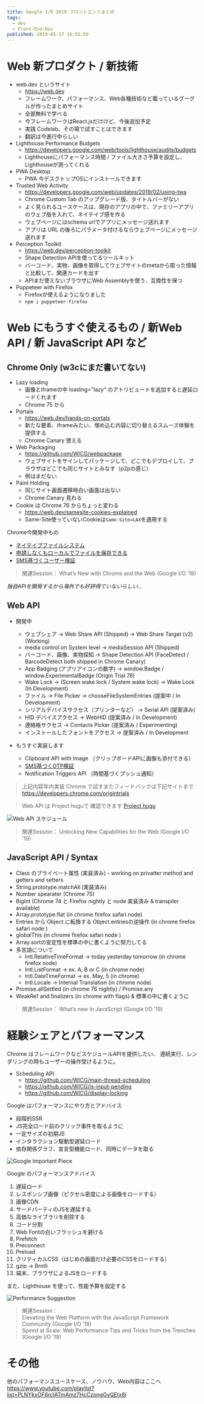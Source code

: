 ```yaml
---
title: Google I/O 2019 フロントエンドまとめ
tags:
  - dev
  - Front-End-Dev
published: 2019-05-17 16:55:59
---
```


# Web 新プロダクト / 新技術
- web.dev というサイト
  - https://web.dev
  - フレームワーク、パフォーマンス、Web各種技術など載っているグーグルが作ったまとめサイト
  - 全部無料で学べる
  - 今フレームワークはReact.jsだけけど、今後追加予定
  - 実践 Codelab、その場で試すことはできます
  - 翻訳は今進行中らしい
- Lighthouse Performance Budgets
  - https://developers.google.com/web/tools/lighthouse/audits/budgets
  - Lighthouseにパフォーマンス時間 / ファイル大きさ予算を設定し、Lighthouseが測ってくれる
- PWA Desktop
  - PWA 今デスクトップOSにインストールできます
- Trusted Web Activity
  - https://developers.google.com/web/updates/2019/02/using-twa
  - Chrome Custom Tab のアップグレード版、タイトルバーがない
  - よく見られるユースケースは、現存のアプリの中で、ファミリーアプリのウェブ版を入れて、ネイテイブ感を作る
  - ウェブページにはschema urlでアプリにメッセージ送れます
  - アプリは URL の後ろにパラメータ付けるならウェブページにメッセージ送れます
- Perception Toolkit
  - https://web.dev/perception-toolkit
  - Shape Detection APIを使ってるツールキット
  - バーコード、実物、画像を取得してウェブサイトのmetaから取った情報と比較して、関連カードを出す
  - APIまだ使えないブラウザにWeb Assemblyを使う、互換性を保つ
- Puppeteer with Firefox
  - Firefoxが使えるようになりました
  - `npm i puppeteer-firefox`

<!-- more -->

# Web にもうすぐ使えるもの / 新Web API / 新 JavaScript API など

## Chrome Only (w3cにまだ書いてない)
- Lazy loading
  - 画像とiframeの中 loading="lazy" のアトリビュートを追加すると遅延ロードくれます
  - Chrome 75 から
- Portals
  - https://web.dev/hands-on-portals
  - 新たな要素、iframeみたい、埋め込む内容に切り替えるスムーズ体験を提供する
  - Chrome Canary 使える
- Web Packaging
  - https://github.com/WICG/webpackage
  - ウェブサイトをサインしてパッケージして、どこでもデプロイして、ブラウザはどこでも同じサイトとみなす（p2pの感じ）
  - 例はまだない
- Paint Holding
  - 同じサイト画面遷移時白い画面は出ない
  - Chrome Canary 見れる
- Cookie は Chrome 76 からちょっと変わる
  - https://web.dev/samesite-cookies-explained
  - Same-Site使っていないCookieは`Same-Site=LAX`を適用する

Chrome今開発中もの

- [ネイテイブファイルシステム](https://github.com/WICG/native-file-system)
- [申請しなくもローカルでファイルを保存できる](https://bugs.chromium.org/p/chromium/issues/detail?id=897276)
- [SMS基づくユーザー検証](https://github.com/sso-google/sms-otp-retrieval)

> 関連Session： What’s New with Chrome and the Web (Google I/O ’19)

_独自APIを開発するから海外でも好評得ていないらしい…_

## Web API

- 開発中
  - ウェブシェア -> Web Share API (Shipped) -> Web Share Target (v2) (Working)
  - media control on System level -> mediaSession API (Shipped)
  - バーコード、画像、実物探知 -> Shape Detection API (FaceDetect / BarcodeDetect both shipped in Chrome Canary) 
  - App Badging (アプリアイコンの数字) -> window.Badge / window.ExperimentalBadge (Origin Trial 78)
  - Wake Lock -> (Screen wake lock / System wake lock) -> Wake Lock (In Development)
  - ファイル -> File Picker -> chooseFileSystemEntries (提案中 / In Development)
  - シリアルデバイスサクセス（プリンターなど） -> Serial API (提案済み)
  - HID デバイスアクセス -> WebHID (提案済み / In Development)
  - 連絡帳サクセス -> Contacts Picker (提案済み / Experimenting)
  - インストールしたフォントをアクセス -> 提案済み / In Development

- もうすぐ実装します
  - Clipboard API with Image （クリップボードAPIに画像も添付できる）
  - [SMS基づくOTP検証](https://bit.ly/sms-verification-explainer)
  - Notification Triggers API （時間基づくプッシュ通知）


> 上記内容年内実装
> Chrome で試すまたフィードバックは下記サイトまで
> https://developers.chrome.com/origintrials

> Web API は Project huguで 確認できます [Project hugu](https://bugs.chromium.org/p/chromium/issues/list?can=2&q=proj-fugu&sort=m&colspec=ID%20Pri%20M%20Stars%20ReleaseBlock%20Component%20Status%20Owner%20Summary%20OS%20Modified)

![Web API スケジュール](http://static.xingoxu.com/blog/sinaimg/6b8bbe7egy1g356dbrkpgj21rs0xs4qp.jpg)

> 関連Session： Unlocking New Capabilities for the Web (Google I/O ’19)

## JavaScript API / Syntax
- Class のプライベート属性 (実装済み) - working on privatter method and getters and setters
- String.prototype.matchAll (実装済み)
- Number spearater (Chrome 75)
- BigInt (Chrome 74 と Firefox nightly と node 実装済み & transpiler available)
- Array.prototype.flat (in chrome firefox safari node)
- Entries から Object に転換する Object.entriesの逆操作 (in chrome firefox safari node )
- globalThis (in chrome firefox safari node )
- Array.sortの安定性を標準の中に書くように努力してる
- 多言語について
  - Intl.RelativeTimeFormat -> today yesterday tomorrow (in chrome firefox node)
  - Intl.ListFormat -> ex. A, B or C  (in chrome node)
  - Intl.DateTimeFormat -> ex. May, 5  (in chrome)
  - Intl.Locale -> Internal Translation (in chrome node)
- Promise.allSettled (in chrome 76 nightly) / Promise.any
- WeakRef and finalizers (in chrome with flags) & 標準の中に書くように

> 関連Session： What’s new in JavaScript (Google I/O ’19)

# 経験シェアとパフォーマンス

Chrome はフレームワークなどスケジュールAPIを提供したい、
連続実行、レンダリングの時もユーザーの操作受けるように。

- Scheduling API
  - https://github.com/WICG/main-thread-scheduling
  - https://github.com/WICG/is-input-pending
  - https://github.com/WICG/display-locking


Google はパフォーマンスにやり方とアドバイス

- 段階的SSR
- JS完全ロード前のクリック事件を取るように
- 一定サイズの初期JS
- インタラクション駆動型遅延ロード
- 依存関係グラフ、宣言型機能ロード、同時にデータを取る

![Google Important Piece](http://static.xingoxu.com/blog/sinaimg/6b8bbe7egy1g356nnvqhfj21ra0z2e81.jpg)

Google のパフォーマンスアドバイス

1. 遅延ロード
2. レスポンシブ画像（ピクセル密度による画像をロードする）
3. 画像CDN
4. サードパーティのJSを遅延する
5. 高価なライブラリを削除する
6. コード分割
7. Web Fontの白いフラッシュを避ける
8. Prefetch
9. Preconnect
10. Preload
11. クリティカルCSS（はじめの画面だけ必要のCSSをロードする）
12. gzip -> Brotli 
13. 端末、ブラウザによるJSをロードする

また、Lighthouse を使って、性能予算を設定する

![Performance Suggestion](http://static.xingoxu.com/blog/sinaimg/6b8bbe7egy1g358gekpplj21430l4k2y.jpg)

> 関連Session：   
> Elevating the Web Platform with the JavaScript Framework Community (Google I/O ’19)  
> Speed at Scale: Web Performance Tips and Tricks from the Trenches (Google I/O ’19)

# その他

他のパフォーマンスユースケース、ノウハウ、Web内容はここへ
https://www.youtube.com/playlist?list=PLNYkxOF6rcIATmAmz7HcCzongGvQEtx8i

<!-- Google 的架构建议
1. 为不断发展的Web API而设计程序
2. 避免惩罚新浏览器（polyfill等）
3. 持续服务器缓存，保持高CDN命中率
4. 避免重大修改并增强现有工具 -->

